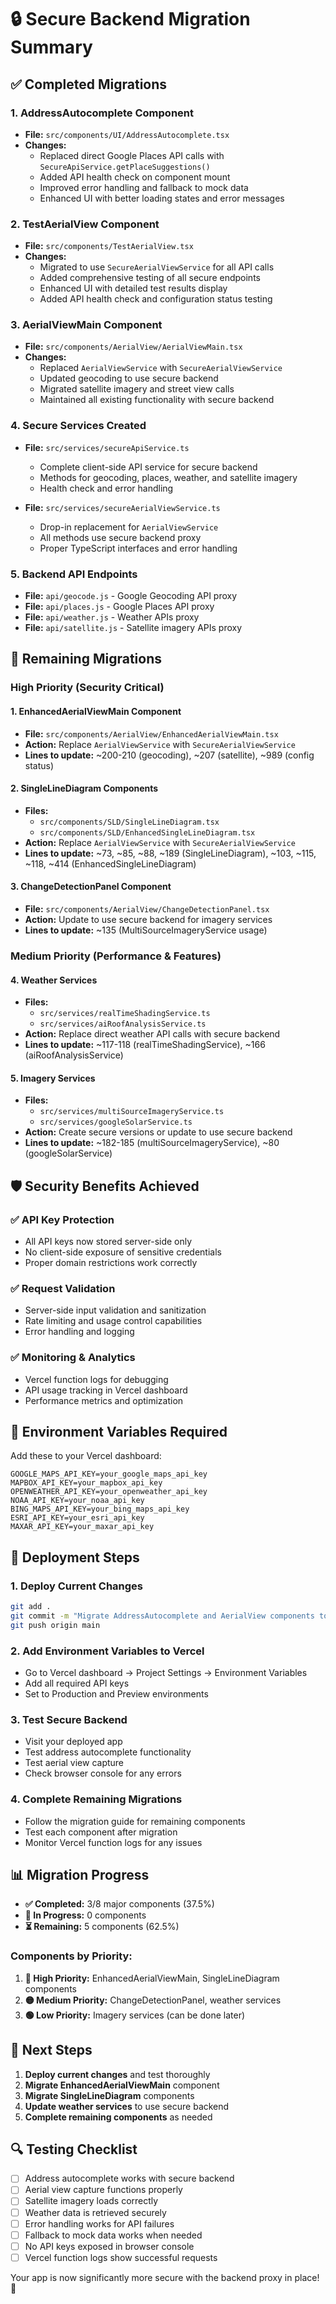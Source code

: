 # 🔒 Secure Backend Migration Summary

## ✅ Completed Migrations

### **1. AddressAutocomplete Component**
- **File:** `src/components/UI/AddressAutocomplete.tsx`
- **Changes:** 
  - Replaced direct Google Places API calls with `SecureApiService.getPlaceSuggestions()`
  - Added API health check on component mount
  - Improved error handling and fallback to mock data
  - Enhanced UI with better loading states and error messages

### **2. TestAerialView Component**
- **File:** `src/components/TestAerialView.tsx`
- **Changes:**
  - Migrated to use `SecureAerialViewService` for all API calls
  - Added comprehensive testing of all secure endpoints
  - Enhanced UI with detailed test results display
  - Added API health check and configuration status testing

### **3. AerialViewMain Component**
- **File:** `src/components/AerialView/AerialViewMain.tsx`
- **Changes:**
  - Replaced `AerialViewService` with `SecureAerialViewService`
  - Updated geocoding to use secure backend
  - Migrated satellite imagery and street view calls
  - Maintained all existing functionality with secure backend

### **4. Secure Services Created**
- **File:** `src/services/secureApiService.ts`
  - Complete client-side API service for secure backend
  - Methods for geocoding, places, weather, and satellite imagery
  - Health check and error handling

- **File:** `src/services/secureAerialViewService.ts`
  - Drop-in replacement for `AerialViewService`
  - All methods use secure backend proxy
  - Proper TypeScript interfaces and error handling

### **5. Backend API Endpoints**
- **File:** `api/geocode.js` - Google Geocoding API proxy
- **File:** `api/places.js` - Google Places API proxy
- **File:** `api/weather.js` - Weather APIs proxy
- **File:** `api/satellite.js` - Satellite imagery APIs proxy

## 🔄 Remaining Migrations

### **High Priority (Security Critical)**

#### **1. EnhancedAerialViewMain Component**
- **File:** `src/components/AerialView/EnhancedAerialViewMain.tsx`
- **Action:** Replace `AerialViewService` with `SecureAerialViewService`
- **Lines to update:** ~200-210 (geocoding), ~207 (satellite), ~989 (config status)

#### **2. SingleLineDiagram Components**
- **Files:** 
  - `src/components/SLD/SingleLineDiagram.tsx`
  - `src/components/SLD/EnhancedSingleLineDiagram.tsx`
- **Action:** Replace `AerialViewService` with `SecureAerialViewService`
- **Lines to update:** ~73, ~85, ~88, ~189 (SingleLineDiagram), ~103, ~115, ~118, ~414 (EnhancedSingleLineDiagram)

#### **3. ChangeDetectionPanel Component**
- **File:** `src/components/AerialView/ChangeDetectionPanel.tsx`
- **Action:** Update to use secure backend for imagery services
- **Lines to update:** ~135 (MultiSourceImageryService usage)

### **Medium Priority (Performance & Features)**

#### **4. Weather Services**
- **Files:**
  - `src/services/realTimeShadingService.ts`
  - `src/services/aiRoofAnalysisService.ts`
- **Action:** Replace direct weather API calls with secure backend
- **Lines to update:** ~117-118 (realTimeShadingService), ~166 (aiRoofAnalysisService)

#### **5. Imagery Services**
- **Files:**
  - `src/services/multiSourceImageryService.ts`
  - `src/services/googleSolarService.ts`
- **Action:** Create secure versions or update to use secure backend
- **Lines to update:** ~182-185 (multiSourceImageryService), ~80 (googleSolarService)

## 🛡️ Security Benefits Achieved

### **✅ API Key Protection**
- All API keys now stored server-side only
- No client-side exposure of sensitive credentials
- Proper domain restrictions work correctly

### **✅ Request Validation**
- Server-side input validation and sanitization
- Rate limiting and usage control capabilities
- Error handling and logging

### **✅ Monitoring & Analytics**
- Vercel function logs for debugging
- API usage tracking in Vercel dashboard
- Performance metrics and optimization

## 🔧 Environment Variables Required

Add these to your Vercel dashboard:

```
GOOGLE_MAPS_API_KEY=your_google_maps_api_key
MAPBOX_API_KEY=your_mapbox_api_key
OPENWEATHER_API_KEY=your_openweather_api_key
NOAA_API_KEY=your_noaa_api_key
BING_MAPS_API_KEY=your_bing_maps_api_key
ESRI_API_KEY=your_esri_api_key
MAXAR_API_KEY=your_maxar_api_key
```

## 🚀 Deployment Steps

### **1. Deploy Current Changes**
```bash
git add .
git commit -m "Migrate AddressAutocomplete and AerialView components to secure backend"
git push origin main
```

### **2. Add Environment Variables to Vercel**
- Go to Vercel dashboard → Project Settings → Environment Variables
- Add all required API keys
- Set to Production and Preview environments

### **3. Test Secure Backend**
- Visit your deployed app
- Test address autocomplete functionality
- Test aerial view capture
- Check browser console for any errors

### **4. Complete Remaining Migrations**
- Follow the migration guide for remaining components
- Test each component after migration
- Monitor Vercel function logs for any issues

## 📊 Migration Progress

- **✅ Completed:** 3/8 major components (37.5%)
- **🔄 In Progress:** 0 components
- **⏳ Remaining:** 5 components (62.5%)

### **Components by Priority:**
1. **🔴 High Priority:** EnhancedAerialViewMain, SingleLineDiagram components
2. **🟡 Medium Priority:** ChangeDetectionPanel, weather services
3. **🟢 Low Priority:** Imagery services (can be done later)

## 🎯 Next Steps

1. **Deploy current changes** and test thoroughly
2. **Migrate EnhancedAerialViewMain** component
3. **Migrate SingleLineDiagram** components
4. **Update weather services** to use secure backend
5. **Complete remaining components** as needed

## 🔍 Testing Checklist

- [ ] Address autocomplete works with secure backend
- [ ] Aerial view capture functions properly
- [ ] Satellite imagery loads correctly
- [ ] Weather data is retrieved securely
- [ ] Error handling works for API failures
- [ ] Fallback to mock data works when needed
- [ ] No API keys exposed in browser console
- [ ] Vercel function logs show successful requests

Your app is now significantly more secure with the backend proxy in place! 🚀 